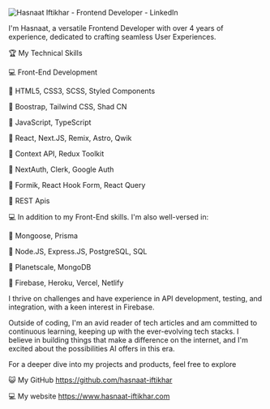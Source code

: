 ![Hasnaat Iftikhar - Frontend Developer - LinkedIn](https://github.com/hasnaat-iftikhar/hasnaat-iftikhar/assets/97826292/8501670d-f7ce-4a7f-ac2c-f5176f5cf561)

I'm Hasnaat, a versatile Frontend Developer with over 4 years of experience, dedicated to crafting seamless User Experiences. 

🏆 My Technical Skills

💻 Front-End Development

🔸 HTML5, CSS3, SCSS, Styled Components

🔸 Boostrap, Tailwind CSS, Shad CN

🔸 JavaScript, TypeScript

🔸 React, Next.JS, Remix, Astro, Qwik

🔸 Context API, Redux Toolkit

🔸 NextAuth, Clerk, Google Auth

🔸 Formik, React Hook Form, React Query

🔸 REST Apis



💻 In addition to my Front-End skills. I'm also well-versed in:

🔸 Mongoose, Prisma

🔸 Node.JS, Express.JS, PostgreSQL, SQL

🔸 Planetscale, MongoDB

🔸 Firebase, Heroku, Vercel, Netlify



I thrive on challenges and have experience in API development, testing, and integration, with a keen interest in Firebase.

Outside of coding, I'm an avid reader of tech articles and am committed to continuous learning, keeping up with the ever-evolving tech stacks. I believe in building things that make a difference on the internet, and I'm excited about the possibilities AI offers in this era.

For a deeper dive into my projects and products, feel free to explore


😺 My GitHub
https://github.com/hasnaat-iftikhar

💻 My website
https://www.hasnaat-iftikhar.com
